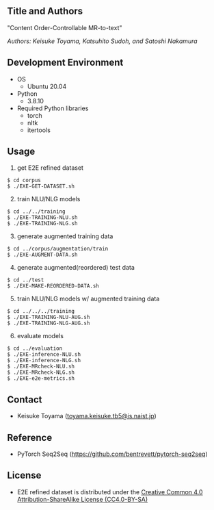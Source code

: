 ## Title and Authors
"Content Order-Controllable MR-to-text"

_Authors: Keisuke Toyama, Katsuhito Sudoh, and Satoshi Nakamura_

## Development Environment
- OS
  + Ubuntu 20.04
- Python
  + 3.8.10
- Required Python libraries
  + torch
  + nltk
  + itertools

## Usage
1) get E2E refined dataset
```
$ cd corpus
$ ./EXE-GET-DATASET.sh
```
2) train NLU/NLG models
```
$ cd ../../training
$ ./EXE-TRAINING-NLU.sh
$ ./EXE-TRAINING-NLG.sh
```
3) generate augmented training data
```
$ cd ../corpus/augmentation/train
$ ./EXE-AUGMENT-DATA.sh
```
4) generate augmented(reordered) test data
```
$ cd ../test
$ ./EXE-MAKE-REORDERED-DATA.sh
```
5) train NLU/NLG models w/ augmented training data
```
$ cd ../../../training
$ ./EXE-TRAINING-NLU-AUG.sh
$ ./EXE-TRAINING-NLG-AUG.sh
```
6) evaluate models
```
$ cd ../evaluation
$ ./EXE-inference-NLU.sh
$ ./EXE-inference-NLG.sh
$ ./EXE-MRcheck-NLU.sh
$ ./EXE-MRcheck-NLG.sh
$ ./EXE-e2e-metrics.sh
```
## Contact
- Keisuke Toyama (toyama.keisuke.tb5@is.naist.jp)

## Reference
- PyTorch Seq2Seq (https://github.com/bentrevett/pytorch-seq2seq)

## License
- E2E refined dataset is distributed under the [Creative Common 4.0 Attribution-ShareAlike License (CC4.0-BY-SA)](https://creativecommons.org/licenses/by-sa/4.0/)
